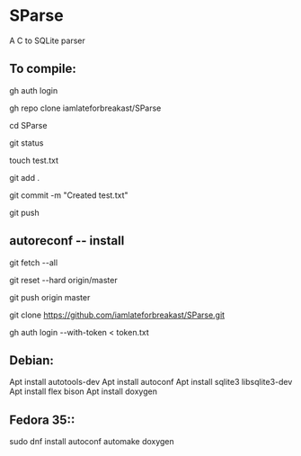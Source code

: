 # SParse
A C to SQLite parser

To compile:
-----------

gh auth login

gh repo clone iamlateforbreakast/SParse

cd SParse

git status

touch test.txt

git add .

git commit -m "Created test.txt"

git push

autoreconf -- install
--------------------------------
git fetch --all

git reset --hard origin/master

git push origin master

git clone https://github.com/iamlateforbreakast/SParse.git

gh auth login --with-token < token.txt

Debian:
-------
Apt install autotools-dev
Apt install autoconf
Apt install sqlite3 libsqlite3-dev
Apt install flex bison
Apt install doxygen

Fedora 35::
----------
sudo dnf install autoconf automake doxygen
